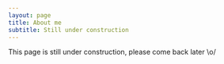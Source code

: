 ```yaml
---
layout: page
title: About me
subtitle: Still under construction
---
```


This page is still under construction, please come back later \o/

